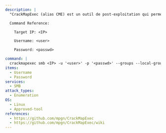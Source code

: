 ```yaml
---
description: |
  "CrackMapExec (alias CME) est un outil de post-exploitation qui permet d'automatiser l'évaluation de la sécurité des grands réseaux Active Directory." - https://github.com/mpgn/CrackMapExec/wiki. Cette commande énumère les groupes de domaine, les groupes locaux, les utilisateurs connectés, les identifiants relatifs (RID), les sessions, les utilisateurs de domaine, les partages/permissions SMB et obtient la politique de mot de passe du domaine. Vous pouvez également utiliser la notation CIDR pour cibler une plage d'adresses IP (par exemple <IP>/24).

  Command Reference:

  	Target IP: <IP>

  	Username: <user>

  	Password: <passwd>

command: |
  crackmapexec smb <IP> -u '<user>' -p '<passwd>' --groups --local-groups --loggedon-users --rid-brute --sessions --users --shares --pass-pol
items:
  - Username
  - Password
services:
  - SMB
attack_types:
  - Enumeration
OS:
  - Linux
  - Approved-tool
references:
  - https://github.com/mpgn/CrackMapExec
  - https://github.com/mpgn/CrackMapExec/wiki
---
```

